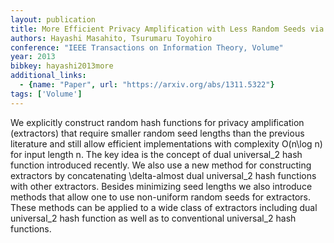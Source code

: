 ```yaml
---
layout: publication
title: More Efficient Privacy Amplification with Less Random Seeds via Dual Universal Hash Function
authors: Hayashi Masahito, Tsurumaru Toyohiro
conference: "IEEE Transactions on Information Theory, Volume"
year: 2013
bibkey: hayashi2013more
additional_links:
  - {name: "Paper", url: "https://arxiv.org/abs/1311.5322"}
tags: ['Volume']
---
```

We explicitly construct random hash functions for privacy amplification (extractors) that require smaller random seed lengths than the previous literature and still allow efficient implementations with complexity O(n\log n) for input length n. The key idea is the concept of dual universal_2 hash function introduced recently. We also use a new method for constructing extractors by concatenating \delta-almost dual universal_2 hash functions with other extractors. Besides minimizing seed lengths we also introduce methods that allow one to use non-uniform random seeds for extractors. These methods can be applied to a wide class of extractors including dual universal_2 hash function as well as to conventional universal_2 hash functions.
